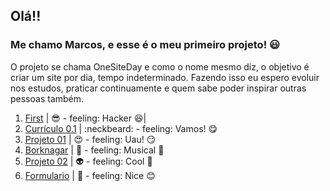 ## Olá!!
### Me chamo Marcos, e esse é o meu primeiro projeto! :smiley:

O projeto se chama OneSiteDay e como o nome mesmo diz, o objetivo é criar um site por dia, tempo indeterminado. Fazendo isso eu espero evoluir nos estudos, praticar continuamente e quem sabe poder inspirar outras pessoas também.


 1. [First](https://github.com/arcmarcos/OneSiteDay/tree/master/sites/1.first) | :sunglasses: - feeling: Hacker  :satisfied:|
 2. [Currículo 0.1](https://github.com/arcmarcos/OneSiteDay/tree/master/sites/2.curriculo) | :neckbeard: - feeling: Vamos! :yum:
 3. [Projeto 01](https://github.com/arcmarcos/OneSiteDay/tree/master/sites/3.projeto1) | :heart_eyes: - feeling: Uau! :smirk:
 4. [Borknagar](https://github.com/arcmarcos/OneSiteDay/tree/master/sites/4.Borknagar) | :musical_note: - feeling: Musical :guitar:
 5. [Projeto 02](https://github.com/arcmarcos/OneSiteDay/tree/master/sites/5.projeto2) | :alien: - feeling: Cool :tophat:
 6. [Formulario](https://github.com/arcmarcos/OneSiteDay/tree/master/sites/6.formulario) | :green_apple: - feeling: Nice :blush:
